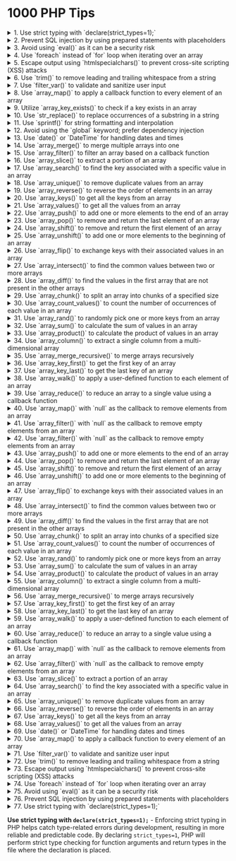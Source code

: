 # 1000 PHP Tips

<details><summary>1. Use strict typing with `declare(strict_types=1);`</summary>
**Use strict typing with `declare(strict_types=1);`** - Enforcing strict typing in PHP helps catch type-related errors during development, resulting in more reliable and predictable code. By declaring `strict_types=1`, PHP will perform strict type checking for function arguments and return types in the file where the declaration is placed.
</details>

<details><summary>2. Prevent SQL injection by using prepared statements with placeholders</summary>
**Prevent SQL injection by using prepared statements with placeholders** - When interacting with databases, it is crucial to protect against SQL injection attacks. Prepared statements with placeholders provide a secure way to handle user-supplied data by separating the SQL code from the user input. Prepared statements ensure that input values are treated as data and not executable code, minimizing the risk of SQL injection vulnerabilities.
</details>

<details><summary>3. Avoid using `eval()` as it can be a security risk</summary>
**Avoid using `eval()` as it can be a security risk** - The `eval()` function in PHP allows the execution of arbitrary PHP code stored in a string. However, using `eval()` can introduce significant security risks if not used carefully. It can potentially execute malicious code and compromise the application's integrity. It is generally recommended to find alternative solutions instead of relying on `eval()`.
</details>

<details><summary>4. Use `foreach` instead of `for` loop when iterating over an array</summary>
**Use `foreach` instead of `for` loop when iterating over an array** - The `foreach` loop provides a convenient way to iterate over arrays in PHP. Unlike the `for` loop, which requires manual indexing and length checks, `foreach` automatically iterates over each element of an array without the need for explicit index management. This simplifies the code and reduces the chance of off-by-one errors.
</details>

<details><summary>5. Escape output using `htmlspecialchars()` to prevent cross-site scripting (XSS) attacks</summary>
**Escape output using `htmlspecialchars()` to prevent cross-site scripting (XSS) attacks** - Cross-site scripting (XSS) attacks occur when untrusted data is displayed on a web page without proper sanitization. By using the `htmlspecialchars()` function, special characters in the output are converted to their HTML entities, preventing the browser from interpreting them as code. This helps protect against XSS vulnerabilities and ensures that user-supplied data is displayed safely.
</details>

<details><summary>6. Use `trim()` to remove leading and trailing whitespace from a string</summary>
**Use `trim()` to remove leading and trailing whitespace from a string** - The `trim()` function in PHP is useful for removing leading and trailing whitespace characters from a string. This is particularly helpful when dealing with user input, as it ensures that any accidental spaces or tabs are excluded, allowing for consistent and reliable data processing.
</details>

<details><summary>7. Use `filter_var()` to validate and sanitize user input</summary>
**Use `filter_var()` to validate and sanitize user input** - Validating and sanitizing user input is essential for maintaining data integrity and preventing security vulnerabilities. PHP's `filter_var()` function provides a simple and effective way to validate various types of input, such as email addresses, URLs, and integers. It also offers options for sanitizing input, removing potentially harmful or unwanted characters.
</details>

<details><summary>8. Use `array_map()` to apply a callback function to every element of an array</summary>
**Use `array_map()` to apply a callback function to every element of an array** - `array_map()` is a versatile function that allows you to apply a callback function to each element of an array. This can be useful for performing transformations or calculations on array values without the need for explicit loop constructs. The result is a new array containing the modified elements, leaving the original array unchanged.
</details>

<details><summary>9. Utilize `array_key_exists()` to check if a key exists in an array</summary>
**Utilize `array_key_exists()` to check if a key exists in an array** - When working with arrays, it is often necessary to check if a specific key exists. The `array_key_exists()` function provides a straightforward way to perform this check. It returns `true` if the key exists in the array and `false` otherwise. This can be useful for conditional logic or preventing errors when accessing array elements.
</details>

<details><summary>10. Use `str_replace()` to replace occurrences of a substring in a string</summary>
**Use `str_replace()` to replace occurrences of a substring in a string** - The `str_replace()` function allows you to replace all occurrences of a substring with another substring within a string. This can be handy for tasks such as replacing placeholders or modifying specific parts of a text. By providing the target substring, the replacement substring, and the input string, you can obtain the modified result.
</details>

<details><summary>11. Use `sprintf()` for string formatting and interpolation</summary>
**Use `sprintf()` for string formatting and interpolation** - `sprintf()` is a powerful function for formatting strings in PHP. It allows you to specify placeholders in a format string and replace them with corresponding values. This can be useful for constructing dynamic strings with variables, numbers, or other data types, providing control over the formatting and arrangement of the output.
</details>

<details><summary>12. Avoid using the `global` keyword; prefer dependency injection</summary>
**Avoid using the `global` keyword; prefer dependency injection** - The `global` keyword allows access to global variables within the local scope of a function or method. However, using global variables can make code harder to understand, test, and maintain. Prefer dependency injection, where dependencies are explicitly passed into functions or classes, making the code more modular, reusable, and easier to manage.
</details>

<details><summary>13. Use `date()` or `DateTime` for handling dates and times</summary>
**Use `date()` or `DateTime` for handling dates and times** - PHP provides `date()` and `DateTime` for working with dates and times. `date()` allows you to format the current date or a specified timestamp, while `DateTime` provides an object-oriented approach for manipulating and formatting dates. These functions offer a wide range of options for customizing the display and calculation of dates and times.
</details>

<details><summary>14. Use `array_merge()` to merge multiple arrays into one</summary>
**Use `array_merge()` to merge multiple arrays into one** - When you have multiple arrays and need to combine them into a single array, `array_merge()` comes in handy. It takes two or more arrays as arguments and returns a new array that contains all the elements from the input arrays.
</details>

<details><summary>15. Use `array_filter()` to filter an array based on a callback function</summary>
**Use `array_filter()` to filter an array based on a callback function** - `array_filter()` allows you to selectively filter elements from an array based on a provided callback function. The callback function determines the criteria for including or excluding elements from the resulting array. This can be useful for tasks such as removing empty values, filtering by a specific condition, or extracting elements that satisfy certain requirements.
</details>

<details><summary>16. Use `array_slice()` to extract a portion of an array</summary>
**Use `array_slice()` to extract a portion of an array** - `array_slice()` enables you to extract a portion of an array based on the specified start index and length. It returns the selected elements as a new array, allowing you to manipulate or analyze a subset of the original data.
</details>

<details><summary>17. Use `array_search()` to find the key associated with a specific value in an array</summary>
**Use `array_search()` to find the key associated with a specific value in an array** - `array_search()` allows you to search for a specific value within an array and returns the corresponding key if found. This function is useful when you need to locate an element's key without knowing its position in the array.
</details>

<details><summary>18. Use `array_unique()` to remove duplicate values from an array</summary>
**Use `array_unique()` to remove duplicate values from an array** - When you have an array with duplicate values and need to eliminate them, `array_unique()` is the function to use. It returns an array that contains only the unique values from the input array, effectively removing any duplicates.
</details>

<details><summary>19. Use `array_reverse()` to reverse the order of elements in an array</summary>
**Use `array_reverse()` to reverse the order of elements in an array** - `array_reverse()` allows you to reverse the order of elements in an array. It returns a new array with elements in the opposite order from the original. This function can be helpful for tasks like displaying data in reverse order or iterating through an array backward.
</details>

<details><summary>20. Use `array_keys()` to get all the keys from an array</summary>
**Use `array_keys()` to get all the keys from an array** - `array_keys()` provides a simple way to obtain an array of all the keys present in another array. This can be useful for various purposes, such as accessing specific elements based on their keys or checking for the existence of certain keys.
</details>

<details><summary>21. Use `array_values()` to get all the values from an array</summary>
**Use `array_values()` to get all the values from an array** - `array_values()` allows you to extract all the values from an array and returns a new array containing only the values. This can be helpful when you need to manipulate or analyze the values separately from their corresponding keys.
</details>

<details><summary>22. Use `array_push()` to add one or more elements to the end of an array</summary>
**Use `array_push()` to add one or more elements to the end of an array** - `array_push()` is used to add one or more elements to the end of an array. It modifies the original array by appending the given values. This can be useful when you want to expand an array dynamically.
</details>

<details><summary>23. Use `array_pop()` to remove and return the last element of an array</summary>
**Use `array_pop()` to remove and return the last element of an array** - `array_pop()` removes and returns the last element of an array. It reduces the array length by one and updates the array in place. This function is handy when you need to retrieve and remove the last element from an array.
</details>

<details><summary>24. Use `array_shift()` to remove and return the first element of an array</summary>
**Use `array_shift()` to remove and return the first element of an array** - `array_shift()` removes and returns the first element of an array, reducing the array length by one and updating the array in place. This can be useful when you want to extract and remove the first element from an array.
</details>

<details><summary>25. Use `array_unshift()` to add one or more elements to the beginning of an array</summary>
**Use `array_unshift()` to add one or more elements to the beginning of an array** - `array_unshift()` allows you to insert one or more elements at the beginning of an array. It modifies the original array by shifting existing elements to higher indexes and adding the new elements. This can be helpful when you need to prepend elements to an array.
</details>

<details><summary>26. Use `array_flip()` to exchange keys with their associated values in an array</summary>
**Use `array_flip()` to exchange keys with their associated values in an array** - `array_flip()` provides a way to exchange the keys with their associated values in an array. The resulting array has the original values as keys and the original keys as values. This function can be useful when you need to perform lookups based on values rather than keys.
</details>

<details><summary>27. Use `array_intersect()` to find the common values between two or more arrays</summary>
**Use `array_intersect()` to find the common values between two or more arrays** - `array_intersect()` allows you to find the values that are present in multiple arrays. It returns an array containing the common values, effectively performing an intersection operation. This function can be handy when you need to extract elements that exist in all the input arrays.
</details>

<details><summary>28. Use `array_diff()` to find the values in the first array that are not present in the other arrays</summary>
**Use `array_diff()` to find the values in the first array that are not present in the other arrays** - `array_diff()` enables you to find the values that are unique to the first array and not present in the subsequent arrays. It returns a new array containing the values that differ from the other arrays. This function can be useful for tasks like comparing arrays and identifying differences.
</details>

<details><summary>29. Use `array_chunk()` to split an array into chunks of a specified size</summary>
**Use `array_chunk()` to split an array into chunks of a specified size** - `array_chunk()` allows you to split an array into smaller chunks of a specified size. It returns a multidimensional array where each subarray contains a specified number of elements from the original array. This function can be helpful for tasks such as pagination or processing data in manageable groups.
</details>

<details><summary>30. Use `array_count_values()` to count the number of occurrences of each value in an array</summary>
**Use `array_count_values()` to count the number of occurrences of each value in an array** - `array_count_values()` provides a convenient way to count the number of occurrences of each distinct value in an array. It returns an associative array where the keys are the unique values from the input array, and the values are the corresponding counts. This function can be useful for tasks like finding the frequency of elements or identifying the most common values.
</details>

<details><summary>31. Use `array_rand()` to randomly pick one or more keys from an array</summary>
**Use `array_rand()` to randomly pick one or more keys from an array** - `array_rand()` allows you to select one or more random keys from an array. It returns the selected key(s) from the array, which can be useful for tasks like randomizing the order of elements or selecting random items.
</details>

<details><summary>32. Use `array_sum()` to calculate the sum of values in an array</summary>
**Use `array_sum()` to calculate the sum of values in an array** - `array_sum()` provides a straightforward way to calculate the sum of all the values in an array. It returns the total sum, which can be useful for tasks such as calculating totals or aggregating numerical data.
</details>

<details><summary>33. Use `array_product()` to calculate the product of values in an array</summary>
**Use `array_product()` to calculate the product of values in an array** - `array_product()` allows you to calculate the product of all the values in an array. It returns the result of multiplying all the values together, which can be useful for tasks like calculating factorial or performing mathematical operations on arrays.
</details>

<details><summary>34. Use `array_column()` to extract a single column from a multi-dimensional array</summary>
**Use `array_column()` to extract a single column from a multi-dimensional array** - `array_column()` enables you to extract a single column of values from a multi-dimensional array. It returns a new array containing only the values from the specified column, which can be useful for tasks like data manipulation or obtaining specific information from nested arrays.
</details>

<details><summary>35. Use `array_merge_recursive()` to merge arrays recursively</summary>
**Use `array_merge_recursive()` to merge arrays recursively** - When you need to merge arrays that contain nested arrays, `array_merge_recursive()` comes in handy. It merges the arrays recursively, combining elements with the same keys into arrays. This function is useful when working with complex data structures that require a deep merging approach.
</details>

<details><summary>36. Use `array_key_first()` to get the first key of an array</summary>
**Use `array_key_first()` to get the first key of an array** - `array_key_first()` allows you to obtain the first key of an array. It returns the key associated with the first element in the array, which can be useful for tasks like retrieving the initial key-value pair or accessing array elements based on their position.
</details>

<details><summary>37. Use `array_key_last()` to get the last key of an array</summary>
**Use `array_key_last()` to get the last key of an array** - `array_key_last()` provides a way to retrieve the last key of an array. It returns the key associated with the last element in the array, which can be useful for tasks like accessing the final key-value pair or referencing array elements based on their position.
</details>

<details><summary>38. Use `array_walk()` to apply a user-defined function to each element of an array</summary>
**Use `array_walk()` to apply a user-defined function to each element of an array** - `array_walk()` allows you to iterate over each element of an array and apply a user-defined function to modify or process the values. It provides a way to customize the behavior of array manipulation and perform operations on each element without the need for explicit loops.
</details>

<details><summary>39. Use `array_reduce()` to reduce an array to a single value using a callback function</summary>
**Use `array_reduce()` to reduce an array to a single value using a callback function** - `array_reduce()` enables you to reduce an array to a single value by applying a callback function iteratively. It iterates over the array and accumulates a value based on the callback function's logic. This function can be useful for tasks like calculating totals, finding the maximum or minimum value, or performing custom aggregations.
</details>

<details><summary>40. Use `array_map()` with `null` as the callback to remove elements from an array</summary>
**Use `array_map()` with `null` as the callback to remove elements from an array** - By providing `null` as the callback function to `array_map()`, you can effectively remove elements from an array and keep only the keys intact. This can be useful when you want to filter out specific elements based on certain conditions or criteria.
</details>

<details><summary>41. Use `array_filter()` with `null` as the callback to remove empty elements from an array</summary>
**Use `array_filter()` with `null` as the callback to remove empty elements from an array** - When you need to remove empty elements from an array, you can use `array_filter()` with `null` as the callback function. This will filter out any elements that evaluate to `false` in
</details>

<details><summary>42. Use `array_filter()` with `null` as the callback to remove empty elements from an array</summary>
**Use `array_filter()` with `null` as the callback to remove empty elements from an array** - When you need to remove empty elements from an array, you can use `array_filter()` with `null` as the callback function. This will filter out any elements that evaluate to `false` in a truthiness test, effectively removing empty, null, false, or 0 values from the array.
</details>

<details><summary>43. Use `array_push()` to add one or more elements to the end of an array</summary>
**Use `array_push()` to add one or more elements to the end of an array** - `array_push()` is a convenient function for adding one or more elements to the end of an array. It modifies the original array by appending the given values as new elements. This can be useful when you need to dynamically expand an array with additional data.
</details>

<details><summary>44. Use `array_pop()` to remove and return the last element of an array</summary>
**Use `array_pop()` to remove and return the last element of an array** - `array_pop()` is used to remove and return the last element of an array. It reduces the array length by one and updates the array in place. This function is handy when you need to retrieve and remove the last element from an array.
</details>

<details><summary>45. Use `array_shift()` to remove and return the first element of an array</summary>
**Use `array_shift()` to remove and return the first element of an array** - `array_shift()` removes and returns the first element of an array, reducing the array length by one and updating the array in place. This can be useful when you want to extract and remove the first element from an array.
</details>

<details><summary>46. Use `array_unshift()` to add one or more elements to the beginning of an array</summary>
**Use `array_unshift()` to add one or more elements to the beginning of an array** - `array_unshift()` allows you to insert one or more elements at the beginning of an array. It modifies the original array by shifting existing elements to higher indexes and adding the new elements. This can be helpful when you need to prepend elements to an array.
</details>

<details><summary>47. Use `array_flip()` to exchange keys with their associated values in an array</summary>
**Use `array_flip()` to exchange keys with their associated values in an array** - `array_flip()` provides a way to exchange the keys with their associated values in an array. The resulting array has the original values as keys and the original keys as values. This function can be useful when you need to perform lookups based on values rather than keys.
</details>

<details><summary>48. Use `array_intersect()` to find the common values between two or more arrays</summary>
**Use `array_intersect()` to find the common values between two or more arrays** - `array_intersect()` allows you to find the values that are present in multiple arrays. It returns an array containing the common values, effectively performing an intersection operation. This function can be handy when you need to extract elements that exist in all the input arrays.
</details>

<details><summary>49. Use `array_diff()` to find the values in the first array that are not present in the other arrays</summary>
**Use `array_diff()` to find the values in the first array that are not present in the other arrays** - `array_diff()` enables you to find the values that are unique to the first array and not present in the subsequent arrays. It returns a new array containing the values that differ from the other arrays. This function can be useful for tasks like comparing arrays and identifying differences.
</details>

<details><summary>50. Use `array_chunk()` to split an array into chunks of a specified size</summary>
**Use `array_chunk()` to split an array into chunks of a specified size** - `array_chunk()` allows you to split an array into smaller chunks of a specified size. It returns a multidimensional array where each subarray contains a specified number of elements from the original array. This function can be helpful for tasks such as pagination or processing data in manageable groups.
</details>

<details><summary>51. Use `array_count_values()` to count the number of occurrences of each value in an array</summary>
**Use `array_count_values()` to count the number of occurrences of each value in an array** - `array_count_values()` provides a convenient way to count the number of occurrences of each distinct value in an array. It returns an associative array where the keys are the unique values from the input array, and the values are the corresponding counts. This function can be useful for tasks like finding the frequency of elements or identifying the most common values.
</details>

<details><summary>52. Use `array_rand()` to randomly pick one or more keys from an array</summary>
**Use `array_rand()` to randomly pick one or more keys from an array** - `array_rand()` allows you to select one or more random keys from an array. It returns the selected key(s) from the array, which can be useful for tasks like randomizing the order of elements or selecting random items.
</details>

<details><summary>53. Use `array_sum()` to calculate the sum of values in an array</summary>
**Use `array_sum()` to calculate the sum of values in an array** - `array_sum()` provides a straightforward way to calculate the sum of all the values in an array. It returns the total sum, which can be useful for tasks such as calculating totals or aggregating numerical data.
</details>

<details><summary>54. Use `array_product()` to calculate the product of values in an array</summary>
**Use `array_product()` to calculate the product of values in an array** - `array_product()` allows you to calculate the product of all the values in an array. It returns the result of multiplying all the values together, which can be useful for tasks like calculating factorial or performing mathematical operations on arrays.
</details>

<details><summary>55. Use `array_column()` to extract a single column from a multi-dimensional array</summary>
**Use `array_column()` to extract a single column from a multi-dimensional array** - `array_column()` enables you to extract a single column of values from a multi-dimensional array. It returns a new array containing only the values from the specified column, which can be useful for tasks like data manipulation or obtaining specific information from nested arrays.
</details>

<details><summary>56. Use `array_merge_recursive()` to merge arrays recursively</summary>
**Use `array_merge_recursive()` to merge arrays recursively** - When you need to merge arrays that contain nested arrays, `array_merge_recursive()` comes in handy. It merges the arrays recursively, combining elements with the same keys into arrays. This function is useful when working with complex data structures that require a deep merging approach.
</details>

<details><summary>57. Use `array_key_first()` to get the first key of an array</summary>
**Use `array_key_first()` to get the first key of an array** - `array_key_first()` allows you to obtain the first key of an array. It returns the key associated with the first element in the array, which can be useful for tasks like retrieving the initial key-value pair or accessing array elements based on their position.
</details>

<details><summary>58. Use `array_key_last()` to get the last key of an array</summary>
**Use `array_key_last()` to get the last key of an array** - `array_key_last()` provides a way to retrieve the last key of an array. It returns the key associated with the last element in the array, which can be useful for tasks like accessing the final key-value pair or referencing array elements based on their position.
</details>

<details><summary>59. Use `array_walk()` to apply a user-defined function to each element of an array</summary>
**Use `array_walk()` to apply a user-defined function to each element of an array** - `array_walk()` allows you to iterate over each element of an array and apply a user-defined function to modify or process the values. It provides a way to customize the behavior of array manipulation and perform operations on each element without the need for explicit loops.
</details>

<details><summary>60. Use `array_reduce()` to reduce an array to a single value using a callback function</summary>
**Use `array_reduce()` to reduce an array to a single value using a callback function** - `array_reduce()` enables you to reduce an array to a single value by applying a callback function iteratively. It iterates over the array and accumulates a value based on the callback function's logic. This function can be useful for tasks like calculating totals, finding the maximum or minimum value, or performing custom aggregations.
</details>

<details><summary>61. Use `array_map()` with `null` as the callback to remove elements from an array</summary>
**Use `array_map()` with `null` as the callback to remove elements from an array** - By providing `null` as the callback function to `array_map()`, you can effectively remove elements from an array and keep only the keys intact. This can be useful when you want to filter out specific elements based on certain conditions or criteria.
</details>

<details><summary>62. Use `array_filter()` with `null` as the callback to remove empty elements from an array</summary>
**Use `array_filter()` with `null` as the callback to remove empty elements from an array** - When you need to remove empty elements from an array, you can use `array_filter()` with `null` as the callback function. This will filter out any elements that evaluate to `false` in a truthiness test, effectively removing empty, null, false, or 0 values from the array.
</details>

<details><summary>63. Use `array_slice()` to extract a portion of an array</summary>
**Use `array_slice()` to extract a portion of an array** - `array_slice()` enables you to extract a portion of an array based on the specified start index and length. It returns the selected elements as a new array, allowing you to manipulate or analyze a subset of the original data.
</details>

<details><summary>64. Use `array_search()` to find the key associated with a specific value in an array</summary>
**Use `array_search()` to find the key associated with a specific value in an array** - `array_search()` allows you to search for a specific value within an array and returns the corresponding key if found. This function is useful when you need to locate an element's key without knowing its position in the array.
</details>

<details><summary>65. Use `array_unique()` to remove duplicate values from an array</summary>
**Use `array_unique()` to remove duplicate values from an array** - When you have an array with duplicate values and need to eliminate them, `array_unique()` is the function to use. It returns an array that contains only the unique values from the input array, effectively removing any duplicates.
</details>

<details><summary>66. Use `array_reverse()` to reverse the order of elements in an array</summary>
**Use `array_reverse()` to reverse the order of elements in an array** - `array_reverse()` allows you to reverse the order of elements in an array. It returns a new array with elements in the opposite order from the original. This function can be helpful for tasks like displaying data in reverse order or iterating through an array backward.
</details>

<details><summary>67. Use `array_keys()` to get all the keys from an array</summary>
**Use `array_keys()` to get all the keys from an array** - `array_keys()` provides a simple way to obtain an array of all the keys present in another array. This can be useful for various purposes, such as accessing specific elements based on their keys or checking for the existence of certain keys.
</details>

<details><summary>68. Use `array_values()` to get all the values from an array</summary>
**Use `array_values()` to get all the values from an array** - `array_values()` allows you to extract all the values from an array and returns a new array containing only the values. This can be helpful when you need to manipulate or analyze the values separately from their corresponding keys.
</details>

<details><summary>69. Use `date()` or `DateTime` for handling dates and times</summary>
**Use `date()` or `DateTime` for handling dates and times** - PHP provides `date()` and `DateTime` for working with dates and times. `date()` allows you to format the current date or a specified timestamp, while `DateTime` provides an object-oriented approach for manipulating and formatting dates. These functions offer a wide range of options for customizing the display and calculation of dates and times.
</details>

<details><summary>70. Use `array_map()` to apply a callback function to every element of an array</summary>
**Use `array_map()` to apply a callback function to every element of an array** - `array_map()` is a versatile function that allows you to apply a callback function to each element of an array. This can be useful for performing transformations or calculations on array values without the need for explicit loop constructs. The result is a new array containing the modified elements, leaving the original array unchanged.
</details>

<details><summary>71. Use `filter_var()` to validate and sanitize user input</summary>
**Use `filter_var()` to validate and sanitize user input** - Validating and sanitizing user input is essential for maintaining data integrity and preventing security vulnerabilities. PHP's `filter_var()` function provides a simple and effective way to validate various types of input, such as email addresses, URLs, and integers. It also offers options for sanitizing input, removing potentially harmful or unwanted characters.
</details>

<details><summary>72. Use `trim()` to remove leading and trailing whitespace from a string</summary>
**Use `trim()` to remove leading and trailing whitespace from a string** - The `trim()` function in PHP is useful for removing leading and trailing whitespace characters from a string. This is particularly helpful when dealing with user input, as it ensures that any accidental spaces or tabs are excluded, allowing for consistent and reliable data processing.
</details>

<details><summary>73. Escape output using `htmlspecialchars()` to prevent cross-site scripting (XSS) attacks</summary>
**Escape output using `htmlspecialchars()` to prevent cross-site scripting (XSS) attacks** - Cross-site scripting (XSS) attacks occur when untrusted data is displayed on a web page without proper sanitization. By using the `htmlspecialchars()` function, special characters in the output are converted to their HTML entities, preventing the browser from interpreting them as code. This helps protect against XSS vulnerabilities and ensures that user-supplied data is displayed safely.
</details>

<details><summary>74. Use `foreach` instead of `for` loop when iterating over an array</summary>
**Use `foreach` instead of `for` loop when iterating over an array** - The `foreach` loop provides a convenient way to iterate over arrays in PHP. Unlike the `for` loop, which requires manual indexing and length checks, `foreach` automatically iterates over each element of an array without the need for explicit index management. This simplifies the code and reduces the chance of off-by-one errors.
</details>

<details><summary>75. Avoid using `eval()` as it can be a security risk</summary>
**Avoid using `eval()` as it can be a security risk** - The `eval()` function in PHP allows the execution of arbitrary PHP code stored in a string. However, using `eval()` can introduce significant security risks if not used carefully. It can potentially execute malicious code and compromise the application's integrity. It is generally recommended to find alternative solutions instead of relying on `eval()`.
</details>

<details><summary>76. Prevent SQL injection by using prepared statements with placeholders</summary>
**Prevent SQL injection by using prepared statements with placeholders** - When interacting with databases, it is crucial to protect against SQL injection attacks. Prepared statements with placeholders provide a secure way to handle user-supplied data by separating the SQL code from the user input. Prepared statements ensure that input values are treated as data and not executable code, minimizing the risk of SQL injection vulnerabilities.
</details>

<details><summary>77. Use strict typing with `declare(strict_types=1);`</summary>
**Use strict typing with `declare(strict_types=1);`** - Enforcing strict typing in PHP helps catch type-related errors during development, resulting in more reliable and predictable code. By declaring `strict_types=1`, PHP will perform strict type checking for function arguments and return types in the file where the declaration is placed.
</details>


**Use strict typing with `declare(strict_types=1);`** - Enforcing strict typing in PHP helps catch type-related errors during development, resulting in more reliable and predictable code. By declaring `strict_types=1`, PHP will perform strict type checking for function arguments and return types in the file where the declaration is placed.
</details>


